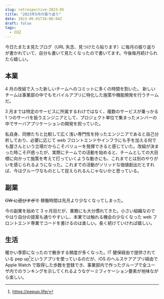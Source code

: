 ```yaml
---
slug: retrospective-2023-05
title: "2023年5月の振り返り"
date: 2023-06-01T16:08:04Z
draft: false
tags:
  - 日記
---
```


今日たまたま見たブログ（URL 失念、見つけたら貼ります）に毎月の振り返りが書かれていて、自分も書いて見たくなったので書いてます。今後毎月続けられたら嬉しい。

## 本業

4 月の改組で入った新しいチームへのコミットに多くの時間を割いた。
新しいチームは事業部の中でもモバイルアプリに特化した施策や機能開発を行うチームだ。

3 月までは特定のサービスに所属するわけではなく、複数のサービスが乗っかる 1 つのサーバを扱うエンジニアとして、プロジェクト単位で集まったメンバーの中でサーバアプリケーションの開発を担っていた。

私自身、同僚たちと比較して広く浅い専門性を持ったエンジニアであると自己分析しており、必要に応じて web フロントエンドやインフラにも手を加える何でも屋さんという立場だからこそバリューを発揮できると感じていた。改組が決まった時こそ戸惑ったが、実際にチームでの活動を始めると、チームとしての大目標に向かって施策を考えて打っていくような動きにも、これまでとは別のやりがいを感じられるようになった。これまでの活動がソリッドな価値創出だとすれば、今はグルーヴなものとして捉えられるんじゃないかと思っている。

## 副業

~~GW に遊びすぎて~~ 稼働時間は先月より少なくなってしまった。

今の副業を始めて 3 ヶ月目だが、業務にも大分慣れてきた。小さい組織なのでやはり自分の提案も通りやすいし、本業では触れる機会の少なくなった web フロントエンド専業でコードを書けるのは楽しい。長く続けていければ嬉しい。

## 生活

暖かい季節になったので散歩する頻度が多くなった。IT 健保経由で提供されている pep up[^1]というアプリを使っているのだが、iOS のヘルスケアアプリ経由で Apple Watch で取得した歩数を登録でき、事業部内で作ったグループで全ユーザ内でのランキングを示してくれるようなゲーミフィケーション要素が地味ながら楽しい。

[^1]: https://pepup.life/
